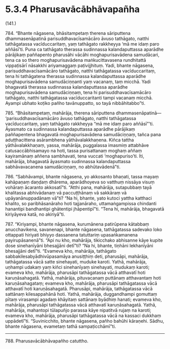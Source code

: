 # 5.3.4 Pharusavācābhāvapañha

(141.)

784\. “Bhante nāgasena, bhāsitampetaṃ therena sāriputtena dhammasenāpatinā parisuddhavacīsamācāro āvuso tathāgato, natthi tathāgatassa vacīduccaritaṃ, yaṃ tathāgato rakkheyya ‘mā me idaṃ paro aññāsī’ti. Puna ca tathāgato therassa sudinnassa kalandaputtassa aparādhe pārājikaṃ paññapento pharusāhi vācāhi moghapurisavādena samudācari, tena ca so thero moghapurisavādena maṅkucittavasena rundhitattā vippaṭisārī nāsakkhi ariyamaggaṃ paṭivijjhituṃ. Yadi, bhante nāgasena, parisuddhavacīsamācāro tathāgato, natthi tathāgatassa vacīduccaritaṃ, tena hi tathāgatena therassa sudinnassa kalandaputtassa aparādhe moghapurisavādena samudāciṇṇanti yaṃ vacanaṃ, taṃ micchā. Yadi bhagavatā therassa sudinnassa kalandaputtassa aparādhe moghapurisavādena samudāciṇṇaṃ, tena hi parisuddhavacīsamācāro tathāgato, natthi tathāgatassa vacīduccaritanti tampi vacanaṃ micchā. Ayampi ubhato koṭiko pañho tavānuppatto, so tayā nibbāhitabbo”ti.

785\. “Bhāsitampetaṃ, mahārāja, therena sāriputtena dhammasenāpatinā—  ‘parisuddhavacīsamācāro āvuso tathāgato, natthi tathāgatassa vacīduccaritaṃ, yaṃ tathāgato rakkheyya “mā me idaṃ paro aññāsī”’ti. Āyasmato ca sudinnassa kalandaputtassa aparādhe pārājikaṃ paññapentena bhagavatā moghapurisavādena samudāciṇṇaṃ, tañca pana aduṭṭhacittena asārambhena yāthāvalakkhaṇena. Kiñca tattha yāthāvalakkhaṇaṃ, yassa, mahārāja, puggalassa imasmiṃ attabhāve catusaccābhisamayo na hoti, tassa purisattanaṃ moghaṃ aññaṃ kayiramānaṃ aññena sambhavati, tena vuccati ‘moghapuriso’ti. Iti, mahārāja, bhagavatā āyasmato sudinnassa kalandaputtassa sabhāvavacanena samudāciṇṇaṃ, no abhūtavādenā”ti.

786\. “Sabhāvampi, bhante nāgasena, yo akkosanto bhaṇati, tassa mayaṃ kahāpaṇaṃ daṇḍaṃ dhārema, aparādhoyeva so vatthuṃ nissāya visuṃ vohāraṃ ācaranto akkosatī”ti. “Atthi pana, mahārāja, sutapubbaṃ tayā khalitassa abhivādanaṃ vā paccuṭṭhānaṃ vā sakkāraṃ vā upāyanānuppadānaṃ vā”ti? “Na hi, bhante, yato kutoci yattha katthaci khalito, so paribhāsanāraho hoti tajjanāraho, uttamaṅgampissa chindanti hanantipi bandhantipi ghātentipi jhāpentipī”ti. “Tena hi, mahārāja, bhagavatā kiriyāyeva katā, no akiriyā”ti.

787\. “Kiriyampi, bhante nāgasena, kurumānena patirūpena kātabbaṃ anucchavikena, savanenapi, bhante nāgasena, tathāgatassa sadevako loko ottappati hiriyati bhiyyo dassanena tatuttariṃ upasaṅkamanena payirupāsanenā”ti. “Api nu kho, mahārāja, tikicchako abhisanne kāye kupite dose sinehanīyāni bhesajjāni detī”ti? “Na hi, bhante, tiṇhāni lekhanīyāni bhesajjāni detī”ti. “Evameva kho, mahārāja, tathāgato sabbakilesabyādhivūpasamāya anusiṭṭhiṃ deti, pharusāpi, mahārāja, tathāgatassa vācā satte sinehayati, muduke karoti. Yathā, mahārāja, uṇhampi udakaṃ yaṃ kiñci sinehanīyaṃ sinehayati, mudukaṃ karoti; evameva kho, mahārāja, pharusāpi tathāgatassa vācā atthavatī hoti karuṇāsahagatā. Yathā, mahārāja, pituvacanaṃ puttānaṃ atthavantaṃ hoti karuṇāsahagataṃ; evameva kho, mahārāja, pharusāpi tathāgatassa vācā atthavatī hoti karuṇāsahagatā. Pharusāpi, mahārāja, tathāgatassa vācā sattānaṃ kilesappahānā hoti. Yathā, mahārāja, duggandhampi gomuttaṃ pītaṃ virasampi agadaṃ khāyitaṃ sattānaṃ byādhiṃ hanati; evameva kho, mahārāja, pharusāpi tathāgatassa vācā atthavatī karuṇāsahagatā. Yathā, mahārāja, mahantopi tūlapuñjo parassa kāye nipatitvā rujaṃ na karoti; evameva kho, mahārāja, pharusāpi tathāgatassa vācā na kassaci dukkhaṃ uppādetī”ti. “Suvinicchito, bhante nāgasena, pañho bahūhi kāraṇehi. Sādhu, bhante nāgasena, evametaṃ tathā sampaṭicchāmī”ti.

---

788\. Pharusavācābhāvapañho catuttho.
